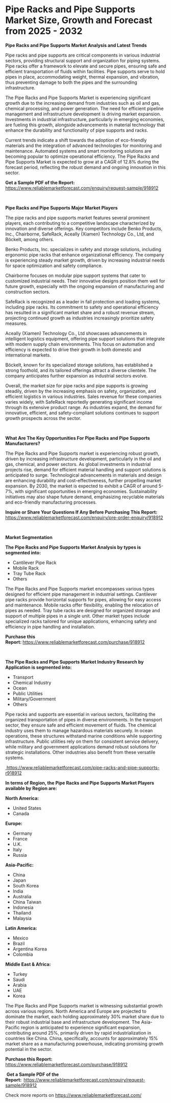 <p><h1>Pipe Racks and Pipe Supports Market Size, Growth and Forecast from 2025 - 2032</h1></p><p><strong>Pipe Racks and Pipe Supports Market Analysis and Latest Trends</strong></p>
<p><p>Pipe racks and pipe supports are critical components in various industrial sectors, providing structural support and organization for piping systems. Pipe racks offer a framework to elevate and secure pipes, ensuring safe and efficient transportation of fluids within facilities. Pipe supports serve to hold pipes in place, accommodating weight, thermal expansion, and vibration, thus preventing damage to both the pipes and the surrounding infrastructure.</p><p>The Pipe Racks and Pipe Supports Market is experiencing significant growth due to the increasing demand from industries such as oil and gas, chemical processing, and power generation. The need for efficient pipeline management and infrastructure development is driving market expansion. Investments in industrial infrastructure, particularly in emerging economies, are fueling this growth, alongside advancements in material technology that enhance the durability and functionality of pipe supports and racks.</p><p>Current trends indicate a shift towards the adoption of eco-friendly materials and the integration of advanced technologies for monitoring and maintenance. Automated systems and smart monitoring solutions are becoming popular to optimize operational efficiency. The Pipe Racks and Pipe Supports Market is expected to grow at a CAGR of 12.8% during the forecast period, reflecting the robust demand and ongoing innovation in this sector.</p></p>
<p><strong>Get a Sample PDF of the Report:&nbsp;</strong> <a href="https://www.reliablemarketforecast.com/enquiry/request-sample/918912?utm_campaign=2291&utm_medium=2&utm_source=Github&utm_content=ia&utm_term=05042025&utm_id=pipe-racks-and-pipe-supports">https://www.reliablemarketforecast.com/enquiry/request-sample/918912</a></p>
<p>&nbsp;</p>
<p><strong>Pipe Racks and Pipe Supports Major Market Players</strong></p>
<p><p>The pipe racks and pipe supports market features several prominent players, each contributing to a competitive landscape characterized by innovation and diverse offerings. Key competitors include Benko Products, Inc., Chairborne, SafeRack, Aceally (Xiamen) Technology Co., Ltd, and Böckelt, among others.</p><p>Benko Products, Inc. specializes in safety and storage solutions, including ergonomic pipe racks that enhance organizational efficiency. The company is experiencing steady market growth, driven by increasing industrial needs for space optimization and safety compliance.</p><p>Chairborne focuses on modular pipe support systems that cater to customized industrial needs. Their innovative designs position them well for future growth, especially with the ongoing expansion of manufacturing and construction sectors.</p><p>SafeRack is recognized as a leader in fall protection and loading systems, including pipe racks. Its commitment to safety and operational efficiency has resulted in a significant market share and a robust revenue stream, projecting continued growth as industries increasingly prioritize safety measures.</p><p>Aceally (Xiamen) Technology Co., Ltd showcases advancements in intelligent logistics equipment, offering pipe support solutions that integrate with modern supply chain environments. This focus on automation and efficiency is expected to drive their growth in both domestic and international markets.</p><p>Böckelt, known for its specialized storage solutions, has established a strong foothold, and its tailored offerings attract a diverse clientele. The company anticipates further expansion as industrial sectors evolve.</p><p>Overall, the market size for pipe racks and pipe supports is growing steadily, driven by the increasing emphasis on safety, organization, and efficient logistics in various industries. Sales revenue for these companies varies widely, with SafeRack reportedly generating significant income through its extensive product range. As industries expand, the demand for innovative, efficient, and safety-compliant solutions continues to support growth prospects across the sector.</p></p>
<p>&nbsp;</p>
<p><strong>What Are The Key Opportunities For Pipe Racks and Pipe Supports Manufacturers?</strong></p>
<p><p>The Pipe Racks and Pipe Supports market is experiencing robust growth, driven by increasing infrastructure development, particularly in the oil and gas, chemical, and power sectors. As global investments in industrial projects rise, demand for efficient material handling and support solutions is anticipated to surge. Technological advancements in materials and design are enhancing durability and cost-effectiveness, further propelling market expansion. By 2030, the market is expected to exhibit a CAGR of around 5-7%, with significant opportunities in emerging economies. Sustainability initiatives may also shape future demand, emphasizing recyclable materials and eco-friendly manufacturing processes.</p></p>
<p><strong>Inquire or Share Your Questions If Any Before Purchasing This Report:</strong> <a href="https://www.reliablemarketforecast.com/enquiry/pre-order-enquiry/918912?utm_campaign=2291&utm_medium=2&utm_source=Github&utm_content=ia&utm_term=05042025&utm_id=pipe-racks-and-pipe-supports">https://www.reliablemarketforecast.com/enquiry/pre-order-enquiry/918912</a></p>
<p>&nbsp;</p>
<p><strong>Market Segmentation</strong></p>
<p><strong>The Pipe Racks and Pipe Supports Market Analysis by types is segmented into:</strong></p>
<p><ul><li>Cantilever Pipe Rack</li><li>Mobile Rack</li><li>Tray Tube Rack</li><li>Others</li></ul></p>
<p><p>The Pipe Racks and Pipe Supports market encompasses various types designed for efficient pipe management in industrial settings. Cantilever pipe racks provide horizontal supports for pipes, allowing for easy access and maintenance. Mobile racks offer flexibility, enabling the relocation of pipes as needed. Tray tube racks are designed for organized storage and support of multiple pipes in a single unit. Other market types include specialized racks tailored for unique applications, enhancing safety and efficiency in pipe handling and installation.</p></p>
<p><strong>Purchase this Report:&nbsp;</strong><a href="https://www.reliablemarketforecast.com/purchase/918912?utm_campaign=2291&utm_medium=2&utm_source=Github&utm_content=ia&utm_term=05042025&utm_id=pipe-racks-and-pipe-supports">https://www.reliablemarketforecast.com/purchase/918912</a></p>
<p>&nbsp;</p>
<p><strong>The Pipe Racks and Pipe Supports Market Industry Research by Application is segmented into:</strong></p>
<p><ul><li>Transport</li><li>Chemical Industry</li><li>Ocean</li><li>Public Utilities</li><li>Military/Government</li><li>Others</li></ul></p>
<p><p>Pipe racks and supports are essential in various sectors, facilitating the organized transportation of pipes in diverse environments. In the transport sector, they ensure safe and efficient movement of fluids. The chemical industry uses them to manage hazardous materials securely. In ocean operations, these structures withstand marine conditions while supporting infrastructure. Public utilities rely on them for consistent service delivery, while military and government applications demand robust solutions for strategic installations. Other industries also benefit from these versatile systems.</p></p>
<p><a href="https://www.reliablemarketforecast.com/pipe-racks-and-pipe-supports-r918912?utm_campaign=2291&utm_medium=2&utm_source=Github&utm_content=ia&utm_term=05042025&utm_id=pipe-racks-and-pipe-supports">&nbsp;https://www.reliablemarketforecast.com/pipe-racks-and-pipe-supports-r918912</a></p>
<p><strong>In terms of Region, the Pipe Racks and Pipe Supports Market Players available by Region are:</strong></p>
<p>
    <p> <strong> North America: </strong>
        <ul>
            <li>United States</li>
            <li>Canada</li>
        </ul>
        </p> 
    <p> <strong> Europe: </strong>
        <ul>
            <li>Germany</li>
            <li>France</li>
            <li>U.K.</li>
            <li>Italy</li>
            <li>Russia</li>
        </ul>
        </p> 
    <p> <strong> Asia-Pacific: </strong>
        <ul>
            <li>China</li>
            <li>Japan</li>
            <li>South Korea</li>
            <li>India</li>
            <li>Australia</li>
            <li>China Taiwan</li>
            <li>Indonesia</li>
            <li>Thailand</li>
            <li>Malaysia</li>
        </ul>
        </p> 
    <p> <strong> Latin America: </strong>
        <ul>
            <li>Mexico</li>
            <li>Brazil</li>
            <li>Argentina Korea</li>
            <li>Colombia</li>
        </ul>
        </p> 
    <p> <strong> Middle East & Africa: </strong>
        <ul>
            <li>Turkey</li>
            <li>Saudi</li>
            <li>Arabia</li>
            <li>UAE</li>
            <li>Korea</li>
        </ul>
    </p>
    </p>
<p><p>The Pipe Racks and Pipe Supports market is witnessing substantial growth across various regions. North America and Europe are projected to dominate the market, each holding approximately 30% market share due to their robust industrial base and infrastructure development. The Asia-Pacific region is anticipated to experience significant expansion, contributing around 25%, primarily driven by rapid industrialization in countries like China. China, specifically, accounts for approximately 15% market share as a manufacturing powerhouse, indicating promising growth potential in the sector.</p></p>
<p><strong>Purchase this Report: </strong><a href="https://www.reliablemarketforecast.com/purchase/918912?utm_campaign=2291&utm_medium=2&utm_source=Github&utm_content=ia&utm_term=05042025&utm_id=pipe-racks-and-pipe-supports">https://www.reliablemarketforecast.com/purchase/918912</a></p>
<p>&nbsp;<strong>Get a Sample PDF of the Report:&nbsp;&nbsp;</strong><a href="https://www.reliablemarketforecast.com/enquiry/request-sample/918912?utm_campaign=2291&utm_medium=2&utm_source=Github&utm_content=ia&utm_term=05042025&utm_id=pipe-racks-and-pipe-supports">https://www.reliablemarketforecast.com/enquiry/request-sample/918912</a></p>
<p><strong></strong></p>
<p>Check more reports on <a href="https://www.reliablemarketforecast.com/?utm_campaign=2291&utm_medium=2&utm_source=Github&utm_content=ia&utm_term=05042025&utm_id=pipe-racks-and-pipe-supports">https://www.reliablemarketforecast.com/</a></p>